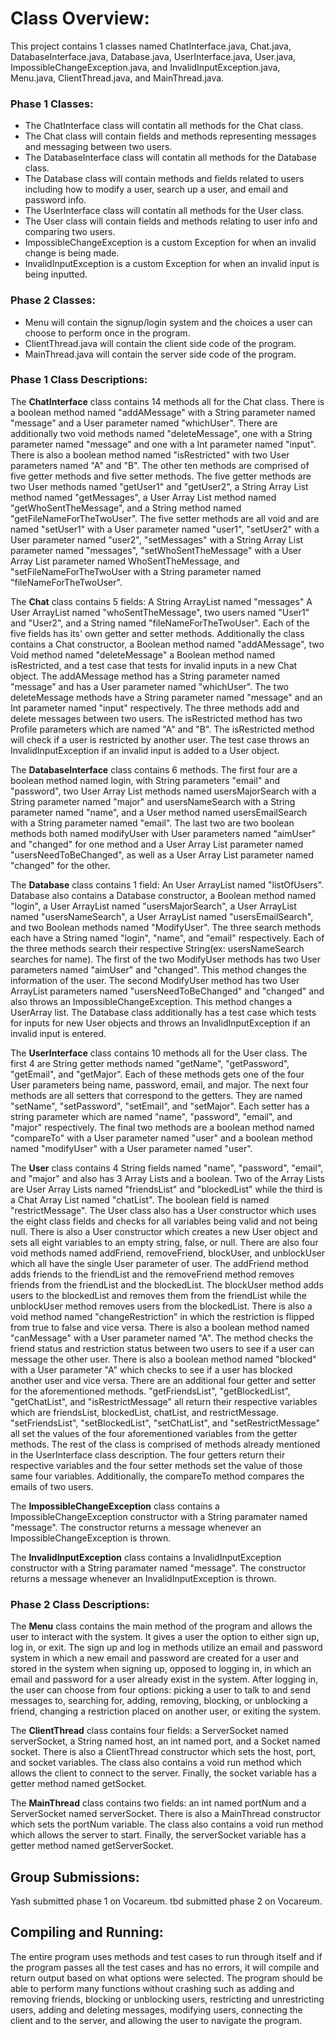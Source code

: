 # Class Overview:

This project contains 1 classes named ChatInterface.java, Chat.java, DatabaseInterface.java, Database.java, UserInterface.java, User.java, 
ImpossibleChangeException.java, and InvalidInputException.java, Menu.java, ClientThread.java, and MainThread.java.

### Phase 1 Classes: 
- The ChatInterface class will contatin all methods for the Chat class.
- The Chat class will contain fields and methods representing messages and messaging between two users. 
- The DatabaseInterface class will contatin all methods for the Database class.
- The Database class will contain methods and fields related to users including how to modify a user,
   search up a user, and email and password info.
- The UserInterface class will contatin all methods for the User class.
- The User class will contain fields and methods relating to user info and comparing two users.
- ImpossibleChangeException is a custom Exception for when an invalid change is being made.
- InvalidInputException is a custom Exception for when an invalid input is being inputted.

### Phase 2 Classes:
- Menu will contain the signup/login system and the choices a user can choose to perform once in the program.
- ClientThread.java will contain the client side code of the program.
- MainThread.java will contain the server side code of the program.


### Phase 1 Class Descriptions: 

The **ChatInterface** class contains 14 methods all for the Chat class. There is a boolean method named "addAMessage" with a 
String parameter named "message" and a User parameter named "whichUser". There are additionally two void methods named
"deleteMessage", one with a String parameter named "message" and one with a Int parameter named "input". There is also 
a boolean method named "isRestricted" with two User parameters named "A" and "B". The other ten methods are comprised 
of five getter methods and five setter methods. The five getter methods are two User methods named "getUser1" and 
"getUser2", a String Array List method named "getMessages", a User Array List method named "getWhoSentTheMessage", and 
a String method named "getFileNameForTheTwoUser". The five setter methods are all void and are named "setUser1" with a 
User parameter named "user1", "setUser2" with a User parameter named "user2", "setMessages" with a String Array List 
parameter named "messages", "setWhoSentTheMessage" with a User Array List parameter named WhoSentTheMessage, and 
"setFileNameForTheTwoUser with a String parameter named "fileNameForTheTwoUser".

The **Chat** class contains 5 fields: A String ArrayList named "messages" A User ArrayList named "whoSentTheMessage", 
two users named "User1" and "User2", and a String named "fileNameForTheTwoUser". Each of the five fields has its' own 
getter and setter methods. Additionally the class contains a Chat constructor, a Boolean method named "addAMessage", 
two Void method named "deleteMessage" a Boolean method named isRestricted, and a test case that tests for invalid inputs 
in a new Chat object. The addAMessage method has a String parameter named "message" and has a User parameter named "whichUser". 
The two deleteMessage methods have a String parameter named "message" and an Int parameter named "input" respectively.
The three methods add and delete messages between two users. The isRestricted method has 
two Profile parameters which are named "A" and "B". The isRestricted method will check if a user is restricted by 
another user. The test case throws an InvalidInputException if an invalid input is added to a User object.

The **DatabaseInterface** class contains 6 methods. The first four are a boolean method named login, with String parameters 
"email" and "password", two User Array List methods named usersMajorSearch with a String parameter named "major" and 
usersNameSearch with a String parameter named "name", and a User method named usersEmailSearch with a String parameter
named "email". The last two are two boolean methods both named modifyUser with User parameters named "aimUser" and
"changed" for one method and a User Array List parameter named "usersNeedToBeChanged", as well as a User Array List
parameter named "changed" for the other.

The **Database** class contains 1 field: An User ArrayList named "listOfUsers". Database also contains a Database constructor, a
Boolean method named "login", a User ArrayList named "usersMajorSearch", a User ArrayList named "usersNameSearch", 
a User ArrayList named "usersEmailSearch", and two Boolean methods named "ModifyUser".
The three search methods each have a String named "login", "name", and "email" respectively. Each of the three methods search
their respective String(ex: usersNameSearch searches for name). The first of the two ModifyUser methods has two User parameters named 
"aimUser" and "changed". This method changes the information of the user. The second ModifyUser method has two User ArrayList parameters
named "usersNeedToBeChanged" and "changed" and also throws an ImpossibleChangeException. This method changes a UserArray list. The 
Database class additionally has a test case which tests for inputs for new User objects and throws an InvalidInputException if an 
invalid input is entered.

The **UserInterface** class contains 10 methods all for the User class. The first 4 are String getter methods named "getName", "getPassword",
"getEmail", and "getMajor". Each of these methods gets one of the four User parameters being name, password, email, and major. 
The next four methods are all setters that correspond to the getters. They are named "setName", "setPassword", "setEmail", and "setMajor".
Each setter has a string parameter which are named "name", "password", "email", and "major" respectively. The final two methods are
a boolean method named "compareTo" with a User parameter named "user" and a boolean method named "modifyUser" with a User parameter 
named "user".

The **User** class contains 4 String fields named "name", "password", "email", and "major" and also has 3 Array Lists and 
a boolean. Two of the Array Lists are User Array Lists named "friendsList" and "blockedList" while the third is a Chat 
Array List named "chatList". The boolean field is named "restrictMessage". The User class also has a User constructor 
which uses the eight class fields and checks for all variables being valid and not being null. There is also a User 
constructor which creates a new User object and sets all eight variables to an empty string, false, or null. There are 
also four void methods named addFriend, removeFriend, blockUser, and unblockUser which all have the single User parameter 
of user. The addFriend method adds friends to the friendList and the removeFriend method removes friends from the friendList
and the blockedList. The blockUser method adds users to the blockedList and removes them from the friendList while the
unblockUser method removes users from the blockedList. There is also a void method named "changeRestriction" in which
the restriction is flipped from true to false and vice versa. There is also a boolean method named "canMessage" with a
User parameter named "A". The method checks the friend status and restriction status between two users to see if a user
can message the other user. There is also a boolean method named  "blocked" with a User parameter "A" which checks to 
see if a user has blocked another user and vice versa. There are an additional four getter and setter for the aforementioned
methods. "getFriendsList", "getBlockedList", "getChatList", and "isRestrictMessage" all return their respective variables 
which are friendsList, blockedList, chatList, and restrictMessage. "setFriendsList", "setBlockedList", "setChatList", and
"setRestrictMessage" all set the values of the four aforementioned variables from the getter methods. The rest of the class 
is comprised of methods already mentioned in the UserInterface class description. The four getters return their respective 
variables and the four setter methods set the value of those same four variables. Additionally, the compareTo method 
compares the emails of two users.

The **ImpossibleChangeException** class contains a ImpossibleChangeException constructor with a String paramater named "message".
The constructor returns a message whenever an ImpossibleChangeException is thrown.

The **InvalidInputException** class contains a InvalidInputException constructor with a String paramater named "message".
The constructor returns a message whenever an InvalidInputException is thrown.

### Phase 2 Class Descriptions: 

The **Menu** class contains the main method of the program and allows the user to interact with the system. It gives a user
the option to either sign up, log in, or exit. The sign up and log in methods utilize an email and password system in which
a new email and password are created for a user and stored in the system when signing up, opposed to logging in, in which
an email and password for a user already exist in the system. After logging in, the user can choose from four options:
picking a user to talk to and send messages to, searching for, adding, removing, blocking, or unblocking a friend, 
changing a restriction placed on another user, or exiting the system.

The **ClientThread** class contains four fields: a ServerSocket named serverSocket, a String named host, an int named port,
and a Socket named socket. There is also a ClientThread constructor which sets the host, port, and socket variables. The
class also contains a void run method which allows the client to connect to the server. Finally, the socket variable has a 
getter method named getSocket.

The **MainThread** class contains two fields: an int named portNum and a ServerSocket named serverSocket. There is also a
MainThread constructor which sets the portNum variable. The class also contains a void run method which allows the server
to start. Finally, the serverSocket variable has a getter method named getServerSocket.




## Group Submissions:

Yash submitted phase 1 on Vocareum.
tbd submitted phase 2 on Vocareum.

## Compiling and Running:

The entire program uses methods and test cases to run through itself and if the program passes all the test cases and has no
errors, it will compile and return output based on what options were selected. The program should be able to perform many functions without crashing such as adding and removing friends, blocking or unblocking users, restricting and unrestricting users, adding and deleting messages, modifying users, connecting the client and to the server, and allowing the user to navigate the program. 
